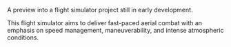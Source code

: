A preview into a flight simulator project still in early development.

This flight simulator aims to deliver fast-paced aerial combat with an emphasis on speed management, maneuverability, and intense atmospheric conditions.